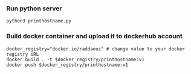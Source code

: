 ### Run python server
    python3 printhostname.py

### Build docker container and upload it to dockerhub account
    docker_registry="docker.io/raddaoui" # change value to your docker registry URL
    docker build . -t $docker_registry/printhostname:v1
    docker push $docker_registry/printhostname:v1